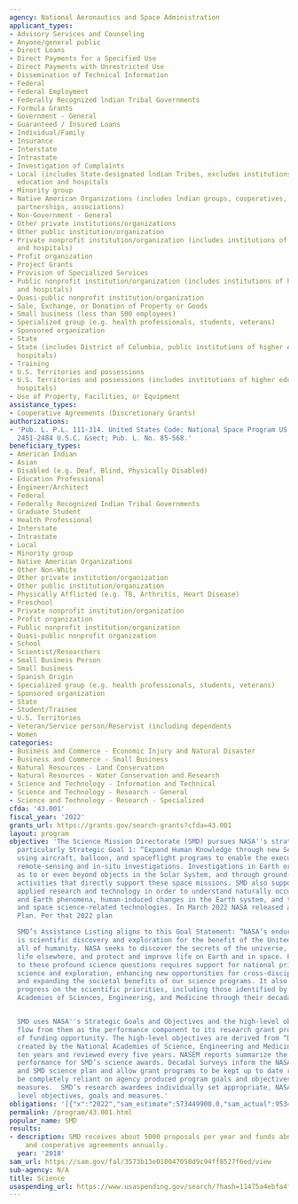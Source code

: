 ```yaml
---
agency: National Aeronautics and Space Administration
applicant_types:
- Advisory Services and Counseling
- Anyone/general public
- Direct Loans
- Direct Payments for a Specified Use
- Direct Payments with Unrestricted Use
- Dissemination of Technical Information
- Federal
- Federal Employment
- Federally Recognized lndian Tribal Governments
- Formula Grants
- Government - General
- Guaranteed / Insured Loans
- Individual/Family
- Insurance
- Interstate
- Intrastate
- Investigation of Complaints
- Local (includes State-designated lndian Tribes, excludes institutions of higher
  education and hospitals
- Minority group
- Native American Organizations (includes lndian groups, cooperatives, corporations,
  partnerships, associations)
- Non-Government - General
- Other private institutions/organizations
- Other public institution/organization
- Private nonprofit institution/organization (includes institutions of higher education
  and hospitals)
- Profit organization
- Project Grants
- Provision of Specialized Services
- Public nonprofit institution/organization (includes institutions of higher education
  and hospitals)
- Quasi-public nonprofit institution/organization
- Sale, Exchange, or Donation of Property or Goods
- Small business (less than 500 employees)
- Specialized group (e.g. health professionals, students, veterans)
- Sponsored organization
- State
- State (includes District of Columbia, public institutions of higher education and
  hospitals)
- Training
- U.S. Territories and possessions
- U.S. Territories and possessions (includes institutions of higher education and
  hospitals)
- Use of Property, Facilities, or Equipment
assistance_types:
- Cooperative Agreements (Discretionary Grants)
authorizations:
- 'Pub. L. P.L. 111-314. United States Code: National Space Program US Code 42 U.S.C  §§
  2451-2484 U.S.C. &sect; Pub. L. No. 85-568.'
beneficiary_types:
- American Indian
- Asian
- Disabled (e.g. Deaf, Blind, Physically Disabled)
- Education Professional
- Engineer/Architect
- Federal
- Federally Recognized Indian Tribal Governments
- Graduate Student
- Health Professional
- Interstate
- Intrastate
- Local
- Minority group
- Native American Organizations
- Other Non-White
- Other private institution/organization
- Other public institution/organization
- Physically Afflicted (e.g. TB, Arthritis, Heart Disease)
- Preschool
- Private nonprofit institution/organization
- Profit organization
- Public nonprofit institution/organization
- Quasi-public nonprofit organization
- School
- Scientist/Researchers
- Small Business Person
- Small business
- Spanish Origin
- Specialized group (e.g. health professionals, students, veterans)
- Sponsored organization
- State
- Student/Trainee
- U.S. Territories
- Veteran/Service person/Reservist (including dependents
- Women
categories:
- Business and Commerce - Economic Injury and Natural Disaster
- Business and Commerce - Small Business
- Natural Resources - Land Conservation
- Natural Resources - Water Conservation and Research
- Science and Technology - Information and Technical
- Science and Technology - Research - General
- Science and Technology - Research - Specialized
cfda: '43.001'
fiscal_year: '2022'
grants_url: https://grants.gov/search-grants?cfda=43.001
layout: program
objective: 'The Science Mission Directorate (SMD) pursues NASA''s strategic objectives,
  particularly Strategic Goal 1: “Expand Human Knowledge through new Scientific Discoveries”,
  using aircraft, balloon, and spaceflight programs to enable the execution of both
  remote-sensing and in-situ investigations. Investigations in Earth orbit, as well
  as to or even beyond objects in the Solar System, and through ground-based research
  activities that directly support these space missions. SMD also supports basic and
  applied research and technology in order to understand naturally occurring space
  and Earth phenomena, human-induced changes in the Earth system, and to develop Earth
  and space science-related technologies. In March 2022 NASA released a new Strategic
  Plan. Per that 2022 plan

  SMD’s Assistance Listing aligns to this Goal Statement: “NASA’s enduring purpose
  is scientific discovery and exploration for the benefit of the United States and
  all of humanity. NASA seeks to discover the secrets of the universe, search for
  life elsewhere, and protect and improve life on Earth and in space. Finding answers
  to these profound science questions requires support for national priorities in
  science and exploration, enhancing new opportunities for cross-disciplinary science,
  and expanding the societal benefits of our science programs. It also requires continued
  progress on the scientific priorities, including those identified by the National
  Academies of Sciences, Engineering, and Medicine through their decadal surveys.”


  SMD uses NASA''s Strategic Goals and Objectives and the high-level objectives that
  flow from them as the performance component to its research grant program notices
  of funding opportunity. The high-level objectives are derived from “Decadal Surveys”
  created by the National Academies of Science, Engineering and Medicine (NASEM) every
  ten years and reviewed every five years. NASEM reports summarize the state of the
  performance for SMD’s science awards. Decadal Surveys inform the NASA’s strategic
  and SMD science plan and allow grant programs to be kept up to date rather than
  be completely reliant on agency produced program goals and objectives and performance
  measures.  SMD’s research awardees individually set appropriate, NASA-relevant  project
  level objectives, goals and measures.'
obligations: '[{"x":"2022","sam_estimate":573449900.0,"sam_actual":953452048.0,"usa_spending_actual":943873708.29},{"x":"2023","sam_estimate":918500000.0,"sam_actual":0.0,"usa_spending_actual":900926143.51},{"x":"2024","sam_estimate":918500000.0,"sam_actual":0.0,"usa_spending_actual":905073914.9399999}]'
permalink: /program/43.001.html
popular_name: SMD
results:
- description: SMD receives about 5000 proposals per year and funds about 1250 grants
    and cooperative agreements annually.
  year: '2018'
sam_url: https://sam.gov/fal/3573b13e018047058d9c94ff8527f6ed/view
sub-agency: N/A
title: Science
usaspending_url: https://www.usaspending.gov/search/?hash=11475a4ebfa4fbd6885fabdeb1b4dd71
---
```

